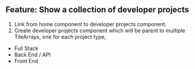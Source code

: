 ## Feature: Show a collection of developer projects

1. Link from home component to developer projects component.
2. Create developer projects component which will be parent to multiple TileArrays, one for each project type,
* Full Stack
* Back End / API
* Front End
